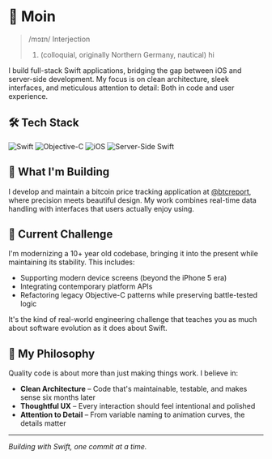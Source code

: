 # 👋 Moin

> /mɔɪn/ Interjection
>
> 1. (colloquial, originally Northern Germany, nautical) hi

I build full-stack Swift applications, bridging the gap between iOS and server-side development. My focus is on clean
architecture, sleek interfaces, and meticulous attention to detail: Both in code and user experience.

## 🛠 Tech Stack

![Swift](https://img.shields.io/badge/Swift-FA7343?style=for-the-badge&logo=swift&logoColor=white)
![Objective-C](https://img.shields.io/badge/Objective--C-438EFF?style=for-the-badge&logo=apple&logoColor=white)
![iOS](https://img.shields.io/badge/iOS-000000?style=for-the-badge&logo=ios&logoColor=white)
![Server-Side Swift](https://img.shields.io/badge/Server--Side_Swift-FA7343?style=for-the-badge&logo=swift&logoColor=white)

## 💼 What I'm Building

I develop and maintain a bitcoin price tracking application at [@btcreport](https://github.com/btcreport), where
precision meets beautiful design. My work combines real-time data handling with interfaces that users actually enjoy
using.

## 🔨 Current Challenge

I'm modernizing a 10+ year old codebase, bringing it into the present while maintaining its stability. This includes:

- Supporting modern device screens (beyond the iPhone 5 era)
- Integrating contemporary platform APIs
- Refactoring legacy Objective-C patterns while preserving battle-tested logic

It's the kind of real-world engineering challenge that teaches you as much about software evolution as it does about
Swift.

## 🎯 My Philosophy

Quality code is about more than just making things work. I believe in:

- **Clean Architecture** – Code that's maintainable, testable, and makes sense six months later
- **Thoughtful UX** – Every interaction should feel intentional and polished
- **Attention to Detail** – From variable naming to animation curves, the details matter


---

*Building with Swift, one commit at a time.*

<!--
**herzi/herzi** is a ✨ _special_ ✨ repository because its `README.md` (this file) appears on your GitHub profile.

Here are some ideas to get you started:

- 🔭 I’m currently working on ...
- 🌱 I’m currently learning ...
- 👯 I’m looking to collaborate on ...
- 🤔 I’m looking for help with ...
- 💬 Ask me about ...
- 📫 How to reach me: ...
- 😄 Pronouns: ...
- ⚡ Fun fact: ...
-->
